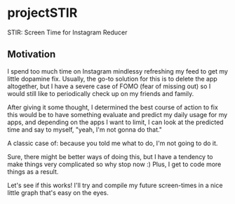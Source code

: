 # projectSTIR 

STIR: Screen Time for Instagram Reducer

## Motivation

I spend too much time on Instagram mindlessy refreshing my feed to get my little dopamine fix. Usually, the go-to solution for this is to delete the app altogether, but I have a severe case of FOMO (fear of missing out) so I would still like to periodically check up on my friends and family.

After giving it some thought, I determined the best course of action to fix this would be to have something evaluate and predict my daily usage for my apps, and depending on the apps I want to limit, I can look at the predicted time and say to myself, "yeah, I'm not gonna do that." 

A classic case of: because you told me what to do, I'm not going to do it.

Sure, there might be better ways of doing this, but I have a tendency to make things very complicated so why stop now :) Plus, I get to code more things as a result.

Let's see if this works! I'll try and compile my future screen-times in a nice little graph that's easy on the eyes.
